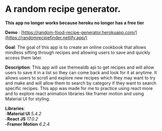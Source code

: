 # A random recipe generator.

**This app no longer works because heroku no longer has a free tier**

**Demo** : [https://random-food-recipe-generator.herokuapp.com/](https://randomrecipefinder.netlify.app/)

**Goal**: The goal of this app is to create an online cookbook that allows mindless sifting through recipes and allowing users to save and quickly access them later.

**Description**:
This app will use themealdb api to get recipes and will allow users to save it in a list so they can come back and look for it at anytime. It allows users to scroll and explore new recipes which they may want to try and make and will allow them to search by category if they want to search specific recipes. This app was made for me to practice using react more and to explore react animation libraries like framer motion and using Material UI for styling.

**Libraries**:\
-**Material UI** *5.4.2*\
-**React JS** *17.0.2*\
-**Framer Motion** *6.2.4*

